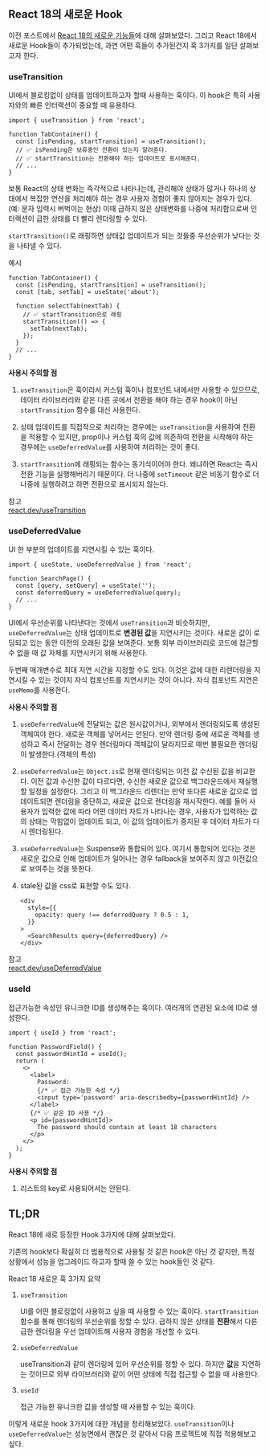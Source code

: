 ## React 18의 새로운 Hook

이전 포스트에서 [React 18의 새로운 기능들](https://jellieblog.dev/posts/react-18-new-features)에 대해 살펴보았다. 그리고 React 18에서 새로운 Hook들이 추가되었는데, 과연 어떤 훅들이 추가된건지 훅 3가지를 일단 살펴보고자 한다.

### useTransition

UI에서 블로킹없이 상태를 업데이트하고자 할때 사용하는 훅이다. 이 hook은 특히 사용자와의 빠른 인터랙션이 중요할 때 유용하다.

```tsx
import { useTransition } from 'react';

function TabContainer() {
  const [isPending, startTransition] = useTransition();
  // ✅ isPending은 보류중인 전환이 있는지 알려준다.
  // ✅ startTransition는 전환해야 하는 업데이트로 표시해준다.
  // ...
}
```

보통 React의 상태 변화는 즉각적으로 나타나는데, 관리해야 상태가 많거나 하나의 상태에서 복잡한 연산을 처리해야 하는 경우 사용자 경험이 좋지 않아지는 경우가 있다.(예: 문자 입력시 버벅이는 현상) 이때 급하지 않은 상태변화를 나중에 처리함으로써 인터랙션이 급한 상태를 더 빨리 렌더링할 수 있다.

`startTransition()`로 래핑하면 상태값 업데이트가 되는 것들중 우선순위가 낮다는 것을 나타낼 수 있다.

예시

```tsx
function TabContainer() {
  const [isPending, startTransition] = useTransition();
  const [tab, setTab] = useState('about');

  function selectTab(nextTab) {
    // ✅ startTransition으로 래핑
    startTransition(() => {
      setTab(nextTab);
    });
  }
  // ...
}
```

**사용시 주의할 점**

1. `useTransition`은 훅이라서 커스텀 훅이나 컴포넌트 내에서만 사용할 수 있으므로, 데이터 라이브러리와 같은 다른 곳에서 전환을 해야 하는 경우 hook이 아닌 `startTransition` 함수를 대신 사용한다.

2. 상태 업데이트를 직접적으로 처리하는 경우에는 `useTransition`을 사용하여 전환을 적용할 수 있지만, prop이나 커스텀 훅의 값에 의존하여 전환을 시작해야 하는 경우에는 `useDeferredValue`를 사용하여 처리하는 것이 좋다.

3. `startTransition`에 래핑되는 함수는 동기식이어야 한다. 왜냐하면 React는 즉시 전환 기능을 실행해버리기 때문이다. 더 나중에 `setTimeout` 같은 비동기 함수로 더 나중에 실행하려고 하면 전환으로 표시되지 않는다.

참고  
[react.dev/useTransition](https://react.dev/reference/react/useTransition)

### useDeferredValue

UI 한 부분의 업데이트를 지연시킬 수 있는 훅이다.

```tsx
import { useState, useDeferredValue } from 'react';

function SearchPage() {
  const [query, setQuery] = useState('');
  const deferredQuery = useDeferredValue(query);
  // ...
}
```

UI에서 우선순위를 나타낸다는 것에서 `useTransition`과 비슷하지만, `useDeferredValue`는 상태 업데이트로 **변경된 값**을 지연시키는 것이다. 새로운 값이 로딩되고 있는 동안 이전의 오래된 값을 보여준다. 보통 외부 라이브러리로 코드에 접근할 수 없을 때 값 자체를 지연시키기 위해 사용한다.

두번째 매개변수로 최대 지연 시간을 지정할 수도 있다. 이것은 값에 대한 리렌더링을 지연시킬 수 있는 것이지 자식 컴포넌트를 지연시키는 것이 아니다. 자식 컴포넌트 지연은 `useMemo`를 사용한다.

**사용시 주의할 점**

1. `useDeferredValue`에 전달되는 값은 원시값이거나, 외부에서 렌더링되도록 생성된 객체여야 한다. 새로운 객체를 넣어서는 안된다. 만약 렌더링 중에 새로운 객체를 생성하고 즉시 전달하는 경우 렌더링마다 객체값이 달라지므로 매번 불필요한 렌더링이 발생한다.(객체의 특성)

2. `useDeferredValue`는 `Object.is`로 현재 렌더링되는 이전 값 수신된 값을 비교한다. 이전 값과 수신한 값이 다르다면, 수신한 새로운 값으로 백그라운드에서 재실행할 일정을 설정한다. 그리고 이 백그라운드 리렌더는 만약 또다른 새로운 값으로 업데이트되면 렌더링을 중단하고, 새로운 값으로 렌더링을 재시작한다. 예를 들어 사용자가 입력한 값에 따라 어떤 데이터 차트가 나타나는 경우, 사용자가 입력하는 값의 상태는 막힘없이 업데이트 되고, 이 값의 업데이트가 중지된 후 데이터 차트가 다시 렌더링된다.

3. `useDeferredValue`는 Suspense와 통합되어 있다. 여기서 통합되어 있다는 것은 새로운 값으로 인해 업데이트가 일어나는 경우 fallback을 보여주지 않고 이전값으로 보여주는 것을 뜻한다.

4. stale된 값을 css로 표현할 수도 있다.

   ```tsx
   <div
     style={{
       opacity: query !== deferredQuery ? 0.5 : 1,
     }}
   >
     <SearchResults query={deferredQuery} />
   </div>
   ```

참고  
[react.dev/useDeferredValue](https://react.dev/reference/react/useDeferredValue)

### useId

접근가능한 속성인 유니크한 ID를 생성해주는 훅이다. 여러개의 연관된 요소에 ID로 생성한다.

```tsx
import { useId } from 'react';

function PasswordField() {
  const passwordHintId = useId();
  return (
    <>
      <label>
        Password:
        {/* ✅ 접근 가능한 속성 */}
        <input type='password' aria-describedby={passwordHintId} />
      </label>
      {/* ✅ 같은 ID 사용 */}
      <p id={passwordHintId}>
        The password should contain at least 18 characters
      </p>
    </>
  );
}
```

**사용시 주의할 점**

1.  리스트의 key로 사용되어서는 안된다.

## TL;DR

React 18에 새로 등장한 Hook 3가지에 대해 살펴보았다.

기존의 hook보다 확실히 더 범용적으로 사용될 것 같은 hook은 아닌 것 같지만, 특정 상황에서 성능을 업그레이드 하고자 할때 쓸 수 있는 hook들인 것 같다.

React 18 새로운 훅 3가지 요약

1. `useTransition`

   UI를 어떤 블로킹없이 사용하고 싶을 때 사용할 수 있는 훅이다. `startTransition` 함수를 통해 렌더링의 우선순위를 정할 수 있다. 급하지 않은 상태를 **전환**해서 다른 급한 렌더링을 우선 업데이트해 사용자 경험을 개선할 수 있다.

2. `useDeferredValue`

   useTransition과 같이 렌더링에 있어 우선순위를 정할 수 있다. 하지만 **값**을 지연하는 것이므로 외부 라이브러리와 같이 어떤 상태에 직접 접근할 수 없을 때 사용한다.

3. `useId`

   접근 가능한 유니크한 값을 생성할 때 사용할 수 있는 훅이다.

이렇게 새로운 hook 3가지에 대한 개념을 정리해보았다. `useTransition`이나 `useDeferredValue`는 성능면에서 괜찮은 것 같아서 다음 프로젝트에 직접 적용해보고 싶다.
